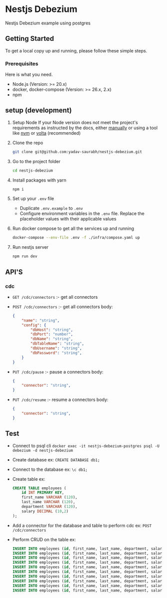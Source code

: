 # Nestjs Debezium

Nestjs Debezium example using postgres

## Getting Started

To get a local copy up and running, please follow these simple steps.

### Prerequisites

Here is what you need.

- Node.js (Version: >= 20.x)
- docker, docker-compose (Version: >= 26.x, 2.x)
- npm

## setup (development)

1. Setup Node If your Node version does not meet the project's requirements as instructed by the docs, either [manually](https://nodejs.org/dist/latest-v20.x/) or using a tool like [nvm](https://github.com/nvm-sh/nvm) or [volta](https://volta.sh/) (recommended)

2. Clone the repo

    ```bash
    git clone git@github.com:yadav-saurabh/nestjs-debezium.git
    ```

3. Go to the project folder

    ```bash
    cd nestjs-debezium
    ```

4. Install packages with yarn

    ```bash
    npm i
    ```

5. Set up your `.env` file

    - Duplicate `.env.example` to `.env`
    - Configure environment variables in the `.env` file. Replace the placeholder values with their applicable values

6. Run docker compose to get all the services up and running

    ```bash
    docker-compose --env-file .env -f ./infra/compose.yaml up
    ```

7. Run nestjs server

    ```bash
    npm run dev
    ```

## API'S

### cdc

- `GET /cdc/connectors` :- get all connectors
- `POST /cdc/connectors` :- get all connectors
    body:

    ```json
    {
        "name": "string",
        "config": {
            "dbHost": "string",
            "dbPort": "number",
            "dbName": "string",
            "dbTableName": "string",
            "dbUsername": "string",
            "dbPassword": "string",
        }
    }
    ```

- `PUT /cdc/pause` :- pause a connectors
    body:

    ```json
    {
        "connector": "string",
    }
    ```

- `PUT /cdc/resume` :- resume a connectors
    body:

    ```json
    {
        "connector": "string",
    }
    ```

## Test

- Connect to psql cli `docker exec -it nestjs-debezium-postgres psql -U debezium -d nestjs-debezium`
- Create database ex: `CREATE DATABASE db1;`
- Connect to the database ex: `\c db1;`
- Create table ex:

    ```sql
    CREATE TABLE employees (
        id INT PRIMARY KEY,
        first_name VARCHAR (120),
        last_name VARCHAR (120),
        department VARCHAR (120), 
        salary DECIMAL (10,2)
    );
    ```

- Add a connector for the database and table to perform cdc ex: `POST /cdc/connectors`

- Perform CRUD on the table ex:

    ```sql
    INSERT INTO employees (id, first_name, last_name, department, salary) VALUES (1, 'Paul', 'Garrix', 'Corporate', 3547.25);
    INSERT INTO employees (id, first_name, last_name, department, salary) VALUES (2, 'Astrid', 'Fox', 'Private Individuals', 2845.56);
    INSERT INTO employees (id, first_name, last_name, department, salary) VALUES (3, 'Matthias', 'Johnson', 'Private Individuals', 3009.41);
    INSERT INTO employees (id, first_name, last_name, department, salary) VALUES (4, 'Lucy', 'Patterson', 'Private Individuals', 3547.25);
    INSERT INTO employees (id, first_name, last_name, department, salary) VALUES (5, 'Tom', 'Page', 'Corporate', 5974.41);
    INSERT INTO employees (id, first_name, last_name, department, salary) VALUES (6, 'Claudia', 'Conte', 'Corporate', 4714.12);
    INSERT INTO employees (id, first_name, last_name, department, salary) VALUES (7, 'Walter', 'Deer', 'Private Individuals', 3547.25);
    INSERT INTO employees (id, first_name, last_name, department, salary) VALUES (8, 'Stephanie', 'Marx', 'Corporate', 2894.51);
    INSERT INTO employees (id, first_name, last_name, department, salary) VALUES (9, 'Luca', 'Pavarotti', 'Private Individuals', 4123.45);
    INSERT INTO employees (id, first_name, last_name, department, salary) VALUES (10, 'Victoria', 'Pollock', 'Corporate', 4789.53);
    ```
